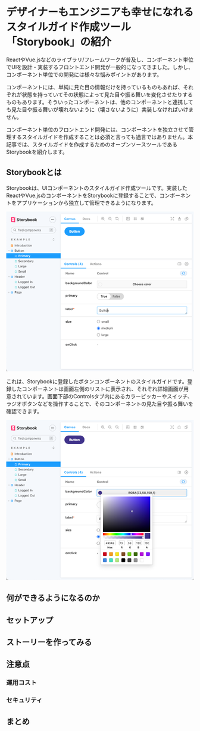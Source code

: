 # デザイナーもエンジニアも幸せになれるスタイルガイド作成ツール「Storybook」の紹介

ReactやVue.jsなどのライブラリ/フレームワークが普及し、コンポーネント単位でUIを設計・実装するフロントエンド開発が一般的になってきました。しかし、コンポーネント単位での開発には様々な悩みポイントがあります。

コンポーネントには、単純に見た目の情報だけを持っているものもあれば、それぞれが状態を持っていてその状態によって見た目や振る舞いを変化させたりするものもあります。そういったコンポーネントは、他のコンポーネントと連携しても見た目や振る舞いが壊れないように（壊さないように）実装しなければいけません。

コンポーネント単位のフロントエンド開発には、コンポーネントを独立させて管理するスタイルガイドを作成することは必須と言っても過言ではありません。本記事では、スタイルガイドを作成するためのオープンソースツールであるStorybookを紹介します。

## Storybookとは

Storybookは、UIコンポーネントのスタイルガイド作成ツールです。実装したReactやVue.jsのコンポーネントをStorybookに登録することで、コンポーネントをアプリケーションから独立して管理できるようになります。

![01](./01.png)

これは、Storybookに登録したボタンコンポーネントのスタイルガイドです。登録したコンポーネントは画面左側のリストに表示され、それぞれ詳細画面が用意されています。画面下部のControlsタブ内にあるカラーピッカーやスイッチ、ラジオボタンなどを操作することで、そのコンポーネントの見た目や振る舞いを確認できます。

![02](./02.png)

## 何ができるようになるのか

## セットアップ

## ストーリーを作ってみる

## 注意点

### 運用コスト

### セキュリティ

## まとめ
